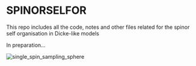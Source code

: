 # SPINORSELFOR

This repo includes all the code, notes and other files related for the spinor self organisation in Dicke-like models

In preparation...


![single_spin_sampling_sphere](https://github.com/MarcNairn/SpinorSelforg/assets/60140492/c2a92e32-3818-42f6-8583-a0aeb689d917)

